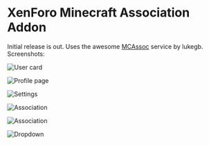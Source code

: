 XenForo Minecraft Association Addon
====================================

Initial release is out. Uses the awesome [MCAssoc](http://mcassoc.lukegb.com/) service by lukegb. Screenshots:

![User card](https://cdn.mediacru.sh/AmoCmQR3lv1J.png)

![Profile page](https://cdn.mediacru.sh/Vf-LjmC7_QqO.png)

![Settings](https://cdn.mediacru.sh/gh6KVEQprZ1T.png)

![Association](https://cdn.mediacru.sh/TRluJI5zL6Yk.png)

![Association](https://cdn.mediacru.sh/AUEIj0ngiPQr.png)

![Dropdown](https://cdn.mediacru.sh/_lP_kNTkXhxA.png)

